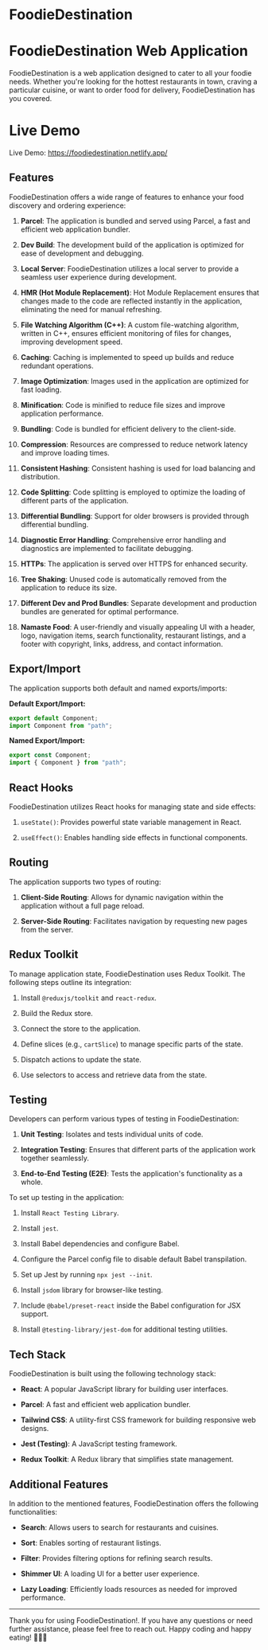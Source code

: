 # FoodieDestination
# FoodieDestination Web Application

FoodieDestination is a web application designed to cater to all your foodie needs. Whether you're looking for the hottest restaurants in town, craving a particular cuisine, or want to order food for delivery, FoodieDestination has you covered.

# Live Demo 
Live Demo: https://foodiedestination.netlify.app/
## Features

FoodieDestination offers a wide range of features to enhance your food discovery and ordering experience:

1. **Parcel**: The application is bundled and served using Parcel, a fast and efficient web application bundler.

2. **Dev Build**: The development build of the application is optimized for ease of development and debugging.

3. **Local Server**: FoodieDestination utilizes a local server to provide a seamless user experience during development.

4. **HMR (Hot Module Replacement)**: Hot Module Replacement ensures that changes made to the code are reflected instantly in the application, eliminating the need for manual refreshing.

5. **File Watching Algorithm (C++)**: A custom file-watching algorithm, written in C++, ensures efficient monitoring of files for changes, improving development speed.

6. **Caching**: Caching is implemented to speed up builds and reduce redundant operations.

7. **Image Optimization**: Images used in the application are optimized for fast loading.

8. **Minification**: Code is minified to reduce file sizes and improve application performance.

9. **Bundling**: Code is bundled for efficient delivery to the client-side.

10. **Compression**: Resources are compressed to reduce network latency and improve loading times.

11. **Consistent Hashing**: Consistent hashing is used for load balancing and distribution.

12. **Code Splitting**: Code splitting is employed to optimize the loading of different parts of the application.

13. **Differential Bundling**: Support for older browsers is provided through differential bundling.

14. **Diagnostic Error Handling**: Comprehensive error handling and diagnostics are implemented to facilitate debugging.

15. **HTTPs**: The application is served over HTTPS for enhanced security.

16. **Tree Shaking**: Unused code is automatically removed from the application to reduce its size.

17. **Different Dev and Prod Bundles**: Separate development and production bundles are generated for optimal performance.

18. **Namaste Food**: A user-friendly and visually appealing UI with a header, logo, navigation items, search functionality, restaurant listings, and a footer with copyright, links, address, and contact information.

## Export/Import

The application supports both default and named exports/imports:

**Default Export/Import:**
```javascript
export default Component;
import Component from "path";
```

**Named Export/Import:**
```javascript
export const Component;
import { Component } from "path";
```

## React Hooks

FoodieDestination utilizes React hooks for managing state and side effects:

1. `useState()`: Provides powerful state variable management in React.

2. `useEffect()`: Enables handling side effects in functional components.

## Routing

The application supports two types of routing:

1. **Client-Side Routing**: Allows for dynamic navigation within the application without a full page reload.

2. **Server-Side Routing**: Facilitates navigation by requesting new pages from the server.

## Redux Toolkit

To manage application state, FoodieDestination uses Redux Toolkit. The following steps outline its integration:

1. Install `@reduxjs/toolkit` and `react-redux`.

2. Build the Redux store.

3. Connect the store to the application.

4. Define slices (e.g., `cartSlice`) to manage specific parts of the state.

5. Dispatch actions to update the state.

6. Use selectors to access and retrieve data from the state.

## Testing

Developers can perform various types of testing in FoodieDestination:

1. **Unit Testing**: Isolates and tests individual units of code.

2. **Integration Testing**: Ensures that different parts of the application work together seamlessly.

3. **End-to-End Testing (E2E)**: Tests the application's functionality as a whole.

To set up testing in the application:

1. Install `React Testing Library`.

2. Install `jest`.

3. Install Babel dependencies and configure Babel.

4. Configure the Parcel config file to disable default Babel transpilation.

5. Set up Jest by running `npx jest --init`.

6. Install `jsdom` library for browser-like testing.

7. Include `@babel/preset-react` inside the Babel configuration for JSX support.

8. Install `@testing-library/jest-dom` for additional testing utilities.

## Tech Stack

FoodieDestination is built using the following technology stack:

- **React**: A popular JavaScript library for building user interfaces.

- **Parcel**: A fast and efficient web application bundler.

- **Tailwind CSS**: A utility-first CSS framework for building responsive web designs.

- **Jest (Testing)**: A JavaScript testing framework.

- **Redux Toolkit**: A Redux library that simplifies state management.

## Additional Features

In addition to the mentioned features, FoodieDestination offers the following functionalities:

- **Search**: Allows users to search for restaurants and cuisines.

- **Sort**: Enables sorting of restaurant listings.

- **Filter**: Provides filtering options for refining search results.

- **Shimmer UI**: A loading UI for a better user experience.

- **Lazy Loading**: Efficiently loads resources as needed for improved performance.

---

Thank you for using FoodieDestination!. If you have any questions or need further assistance, please feel free to reach out. Happy coding and happy eating! 🍔🍕🍰


